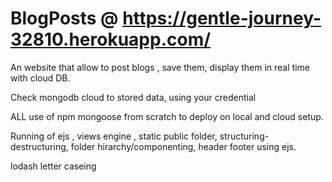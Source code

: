 # BlogPosts @ https://gentle-journey-32810.herokuapp.com/

An website that allow to post blogs , save them, display them in real time with cloud DB.

Check mongodb cloud to stored data, using your credential

ALL use of npm mongoose from scratch to deploy on local and cloud setup.

Running of ejs , views engine , static public folder, structuring-destructuring, folder hirarchy/componenting, header footer using ejs.

lodash letter caseing 

